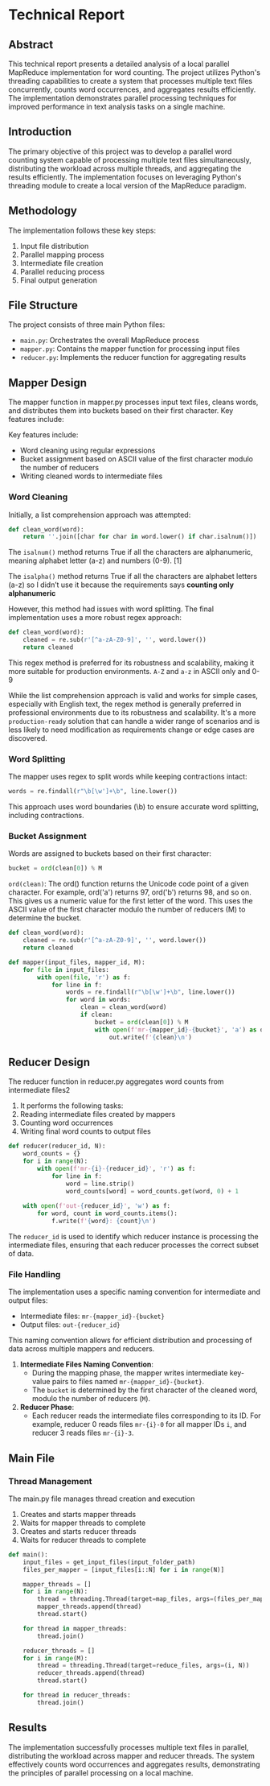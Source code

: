 # Technical Report

## Abstract
This technical report presents a detailed analysis of a local parallel MapReduce implementation for word counting. The project utilizes Python's threading capabilities to create a system that processes multiple text files concurrently, counts word occurrences, and aggregates results efficiently. The implementation demonstrates parallel processing techniques for improved performance in text analysis tasks on a single machine.

## Introduction
The primary objective of this project was to develop a parallel word counting system capable of processing multiple text files simultaneously, distributing the workload across multiple threads, and aggregating the results efficiently. The implementation focuses on leveraging Python's threading module to create a local version of the MapReduce paradigm.

## Methodology
The implementation follows these key steps:
1. Input file distribution
2. Parallel mapping process
3. Intermediate file creation
4. Parallel reducing process
5. Final output generation

## File Structure

The project consists of three main Python files:
- `main.py`: Orchestrates the overall MapReduce process
- `mapper.py`: Contains the mapper function for processing input files
- `reducer.py`: Implements the reducer function for aggregating results

## Mapper Design
The mapper function in mapper.py processes input text files, cleans words, and distributes them into buckets based on their first character. Key features include:

Key features include:
- Word cleaning using regular expressions
- Bucket assignment based on ASCII value of the first character modulo the number of reducers
- Writing cleaned words to intermediate files


### Word Cleaning
Initially, a list comprehension approach was attempted:

```python
def clean_word(word):
    return ''.join([char for char in word.lower() if char.isalnum()])
```
The `isalnum()` method returns True if all the characters are alphanumeric, meaning alphabet letter (a-z) and numbers (0-9). [1]

The `isalpha()` method returns True if all the characters are alphabet letters (a-z) so I didn’t use it because the requirements says **counting only alphanumeric**


However, this method had issues with word splitting. The final implementation uses a more robust regex approach:

```python
def clean_word(word):
    cleaned = re.sub(r'[^a-zA-Z0-9]', '', word.lower())
    return cleaned
```
This regex method is preferred for its robustness and scalability, making it more suitable for production environments.
`A-Z` and `a-z` in ASCII only and 0-9

While the list comprehension approach is valid and works for simple cases, especially with English text, the regex method is generally preferred in professional environments due to its robustness and scalability. It's a more `production-ready` solution that can handle a wider range of scenarios and is less likely to need modification as requirements change or edge cases are discovered.

### Word Splitting
The mapper uses regex to split words while keeping contractions intact:

```python
words = re.findall(r"\b[\w']+\b", line.lower())
```
This approach uses word boundaries (\b) to ensure accurate word splitting, including contractions.

### Bucket Assignment
Words are assigned to buckets based on their first character:
```python
bucket = ord(clean[0]) % M
```
`ord(clean)`: The ord() function returns the Unicode code point of a given character. For example, ord('a') returns 97, ord('b') returns 98, and so on. This gives us a numeric value for the first letter of the word.
This uses the ASCII value of the first character modulo the number of reducers (M) to determine the bucket.


```python
def clean_word(word):
    cleaned = re.sub(r'[^a-zA-Z0-9]', '', word.lower())
    return cleaned

def mapper(input_files, mapper_id, M):
    for file in input_files:
        with open(file, 'r') as f:
            for line in f:
                words = re.findall(r"\b[\w']+\b", line.lower())
                for word in words:
                    clean = clean_word(word)
                    if clean:
                        bucket = ord(clean[0]) % M
                        with open(f'mr-{mapper_id}-{bucket}', 'a') as out:
                            out.write(f'{clean}\n')
```

## Reducer Design
The reducer function in reducer.py aggregates word counts from intermediate files2
1. It performs the following tasks:
2. Reading intermediate files created by mappers
3. Counting word occurrences
4. Writing final word counts to output files

```python
def reducer(reducer_id, N):
    word_counts = {}
    for i in range(N):
        with open(f'mr-{i}-{reducer_id}', 'r') as f:
            for line in f:
                word = line.strip()
                word_counts[word] = word_counts.get(word, 0) + 1
    
    with open(f'out-{reducer_id}', 'w') as f:
        for word, count in word_counts.items():
            f.write(f'{word}: {count}\n')
```
The `reducer_id` is used to identify which reducer instance is processing the intermediate files, ensuring that each reducer processes the correct subset of data.

### File Handling
The implementation uses a specific naming convention for intermediate and output files:
- Intermediate files: `mr-{mapper_id}-{bucket}`
- Output files: `out-{reducer_id}`

This naming convention allows for efficient distribution and processing of data across multiple mappers and reducers.

1. **Intermediate Files Naming Convention**:
    - During the mapping phase, the mapper writes intermediate key-value pairs to files named `mr-{mapper_id}-{bucket}`.
    - The `bucket` is determined by the first character of the cleaned word, modulo the number of reducers (`M`).
2. **Reducer Phase**:
    - Each reducer reads the intermediate files corresponding to its ID. For example, reducer 0 reads files `mr-{i}-0` for all mapper IDs `i`, and reducer 3 reads files `mr-{i}-3`.






## Main File



### Thread Management
The main.py file manages thread creation and execution
1. Creates and starts mapper threads
2. Waits for mapper threads to complete
3. Creates and starts reducer threads
4. Waits for reducer threads to complete

```python
def main():
    input_files = get_input_files(input_folder_path)
    files_per_mapper = [input_files[i::N] for i in range(N)]

    mapper_threads = []
    for i in range(N):
        thread = threading.Thread(target=map_files, args=(files_per_mapper[i], i, M))
        mapper_threads.append(thread)
        thread.start()

    for thread in mapper_threads:
        thread.join()

    reducer_threads = []
    for i in range(M):
        thread = threading.Thread(target=reduce_files, args=(i, N))
        reducer_threads.append(thread)
        thread.start()

    for thread in reducer_threads:
        thread.join()
```


## Results
The implementation successfully processes multiple text files in parallel, distributing the workload across mapper and reducer threads. The system effectively counts word occurrences and aggregates results, demonstrating the principles of parallel processing on a local machine.

